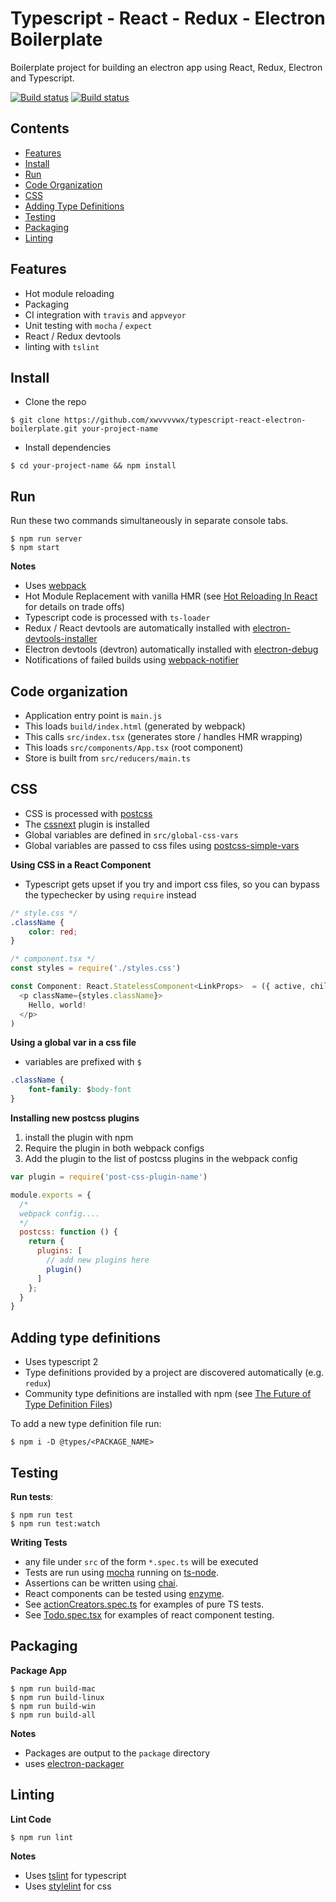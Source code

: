 # Typescript - React - Redux - Electron Boilerplate

Boilerplate project for building an electron app using React, Redux, Electron and Typescript.

[![Build status](https://ci.appveyor.com/api/projects/status/o5rekt4awy1k8xj5?svg=true)](https://ci.appveyor.com/project/xwvvvvwx/typescript-boilerplate)
[![Build status](https://travis-ci.org/xwvvvvwx/typescript-react-electron-boilerplate.svg?branch=master)](https://travis-ci.org/xwvvvvwx/typescript-react-electron-boilerplate)

## Contents
* [Features](#features)
* [Install](#install)
* [Run](#run)
* [Code Organization](#code-organization)
* [CSS](#CSS)
* [Adding Type Definitions](#adding-type-definitions)
* [Testing](#testing)
* [Packaging](#packaging)
* [Linting](#linting)

## Features

- Hot module reloading
- Packaging
- CI integration with `travis` and `appveyor`
- Unit testing with `mocha` / `expect`
- React / Redux devtools
- linting with `tslint`

## Install

- Clone the repo

```
$ git clone https://github.com/xwvvvvwx/typescript-react-electron-boilerplate.git your-project-name
```

- Install dependencies

```
$ cd your-project-name && npm install
```

## Run

Run these two commands simultaneously in separate console tabs.
```
$ npm run server
$ npm start
```

**Notes**
- Uses [webpack](https://webpack.github.io/)
- Hot Module Replacement with vanilla HMR (see [Hot Reloading In React](https://medium.com/@dan_abramov/hot-reloading-in-react-1140438583bf#.389tj16hj) for details on trade offs)
- Typescript code is processed with `ts-loader`
- Redux / React devtools are automatically installed with [electron-devtools-installer](https://github.com/GPMDP/electron-devtools-installer)
- Electron devtools (devtron) automatically installed with [electron-debug](https://github.com/sindresorhus/electron-debug)
- Notifications of failed builds using [webpack-notifier](https://www.npmjs.com/package/webpack-notifier)

## Code organization

- Application entry point is `main.js`
- This loads `build/index.html` (generated by webpack)
- This calls `src/index.tsx` (generates store / handles HMR wrapping)
- This loads `src/components/App.tsx` (root component)
- Store is built from `src/reducers/main.ts`

## CSS

- CSS is processed with [postcss](https://github.com/postcss/postcss)
- The [cssnext](http://cssnext.io/) plugin is installed
- Global variables are defined in `src/global-css-vars`
- Global variables are passed to css files using [postcss-simple-vars](https://github.com/postcss/postcss-simple-vars)

**Using CSS in a React Component**

- Typescript gets upset if you try and import css files, so you can bypass the typechecker by using `require` instead

```css
/* style.css */
.className {
    color: red;
}
```

```typescript
/* component.tsx */
const styles = require('./styles.css')

const Component: React.StatelessComponent<LinkProps>  = ({ active, children, onClick }) => (
  <p className={styles.className}>
    Hello, world!
  </p>
)
```

**Using a global var in a css file**

- variables are prefixed with `$`
```css
.className {
    font-family: $body-font
}
```

**Installing new postcss plugins**

1. install the plugin with npm
2. Require the plugin in both webpack configs
3. Add the plugin to the list of postcss plugins in the webpack config

```javascript
var plugin = require('post-css-plugin-name')

module.exports = {
  /*
  webpack config....
  */
  postcss: function () {
    return {
      plugins: [
        // add new plugins here
        plugin()
      ]
    };
  }
}
```


## Adding type definitions

- Uses typescript 2
- Type definitions provided by a project are discovered automatically (e.g. `redux`)
- Community type definitions are installed with npm (see [The Future of Type Definition Files](https://blogs.msdn.microsoft.com/typescript/2016/06/15/the-future-of-declaration-files/))

To add a new type definition file run:
```
$ npm i -D @types/<PACKAGE_NAME>
```

## Testing

**Run tests**:<br>
```
$ npm run test
$ npm run test:watch
```

**Writing Tests**
- any file under `src` of the form `*.spec.ts` will be executed
- Tests are run using [mocha](https://mochajs.org/) running on [ts-node](https://github.com/TypeStrong/ts-node).
- Assertions can be written using [chai](http://chaijs.com/).
- React components can be tested using [enzyme](http://airbnb.io/enzyme/index.html).
- See [actionCreators.spec.ts](https://github.com/xwvvvvwx/typescript-boilerplate/blob/master/src/actions/test/actionCreators.spec.ts) for examples of pure TS tests.
- See [Todo.spec.tsx](https://github.com/xwvvvvwx/typescript-react-electron-boilerplate/tree/master/src/components/test/Todo.spec.tsx) for examples of react component testing.

## Packaging

**Package App**
```
$ npm run build-mac
$ npm run build-linux
$ npm run build-win
$ npm run build-all
```

**Notes**
- Packages are output to the `package` directory
- uses [electron-packager](https://github.com/electron-userland/electron-packager)

## Linting

**Lint Code**
```
$ npm run lint
```

**Notes**
- Uses [tslint](http://palantir.github.io/tslint/) for typescript
- Uses [stylelint](https://github.com/stylelint/stylelint) for css
